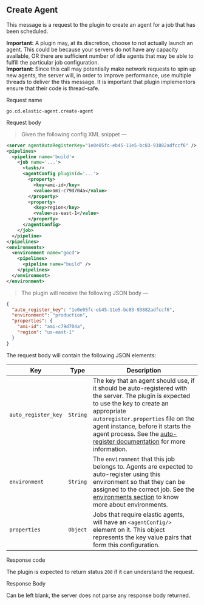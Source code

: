 ## Create Agent

This message is a request to the plugin to create an agent for a job that has been scheduled.

<aside class="notice">
  <strong>Important:</strong> A plugin may, at its discretion, choose to not actually launch an agent. This could be because your servers do not have any capacity available, OR there are sufficient number of idle agents that may be able to fulfill the particular job configuration.
</aside>

<aside class="warning">
  <strong>Important:</strong> Since this call may potentially make network requests to spin up new agents, the server will, in order to improve performance, use multiple threads to deliver the this message. It is important that plugin implementors ensure that their code is thread-safe.
</aside>

<p class='request-name-heading'>Request name</p>

`go.cd.elastic-agent.create-agent`

<p class='request-body-heading'>Request body</p>

> Given the following config XML snippet —

```xml
<server agentAutoRegisterKey="1e0e05fc-eb45-11e5-bc83-93882adfccf6" />
<pipelines>
  <pipeline name='build'>
    <job name='...'>
      <tasks/>
      <agentConfig pluginId='...'>
        <property>
          <key>ami-id</key>
          <value>ami-c79d704a</value>
        </property>
        <property>
          <key>region</key>
          <value>us-east-1</value>
        </property>
      </agentConfig>
    </job>
  </pipeline>
</pipelines>
<environments>
  <environment name="gocd">
    <pipelines>
      <pipeline name="build" />
    </pipelines>
  </environment>
</environment>
```

> The plugin will receive the following JSON body —

```json
{
  "auto_register_key": "1e0e05fc-eb45-11e5-bc83-93882adfccf6",
  "environment": "production",
  "properties": {
    "ami-id": "ami-c79d704a",
    "region": "us-east-1"
  }
}
```

The request body will contain the following JSON elements:

<p class='attributes-table-follows'></p>

| Key                 | Type     | Description |
| ------------------- | -------- | ----------- |
| `auto_register_key` | `String` | The key that an agent should use, if it should be auto-registered with the server. The plugin is expected to use the key to create an appropriate `autoregister.properties` file on the agent instance, before it starts the agent process. See the [auto-register documentation](https://docs.go.cd/current/advanced_usage/agent_auto_register.html) for more information. |
| `environment`       | `String` | The `environment` that this job belongs to. Agents are expected to auto-register using this environment so that they can be assigned to the correct job. See the [environments section](https://docs.go.cd/current/introduction/concepts_in_go.html#environment) to know more about environments. |
| `properties`        | `Object` | Jobs that require elastic agents, will have an `<agentConfig/>` element on it. This object represents the key value pairs that form this configuration. |

<p class='response-code-heading'>Response code</p>

The plugin is expected to return status `200` if it can understand the request.

<p class='response-body-heading'>Response Body</p>

Can be left blank, the server does not parse any response body returned.
